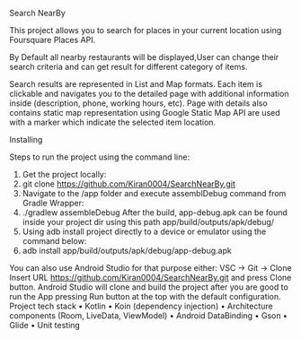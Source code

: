 Search NearBy

This project allows you to search for places in your current location using Foursquare Places API. 

By Default all nearby restaurants will be displayed,User can change their search criteria and can get result for different category of items.

Search results are represented in List and Map formats. Each item is clickable and navigates you to the detailed page with additional information inside (description, phone, working hours, etc).
Page with details also contains static map representation using Google Static Map API are used with a marker which indicate the selected item location.

Installing

Steps to run the project using the command line:
1.	Get the project locally:
2.	git clone https://github.com/Kiran0004/SearchNearBy.git
3.	Navigate to the /app folder and execute assemblDebug command from Gradle Wrapper:
4.	./gradlew assembleDebug
After the build, app-debug.apk can be found inside your project dir using this path app/build/outputs/apk/debug/
5.	Using adb install project directly to a device or emulator using the command below:
6.	adb install app/build/outputs/apk/debug/app-debug.apk

You can also use Android Studio for that purpose either:
VSC -> Git -> Clone
Insert URL https://github.com/Kiran0004/SearchNearBy.git and press Clone button. Android Studio will clone and build the project after you are good to run the App pressing Run button at the top with the default configuration.
Project tech stack
•	Kotlin
•	Koin (dependency injection)
•	Architecture components (Room, LiveData, ViewModel)
•	Android DataBinding
•	Gson
•	Glide
•	Unit testing


